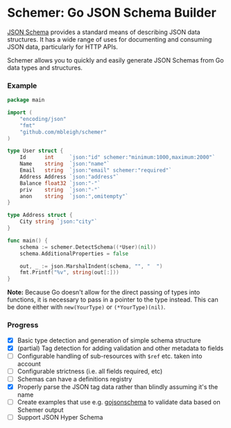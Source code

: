 # Schemer: Go JSON Schema Builder

[JSON Schema](http://json-schema.org/) provides a standard means of describing
JSON data structures. It has a wide range of uses for documenting and consuming
JSON data, particularly for HTTP APIs.

Schemer allows you to quickly and easily generate JSON Schemas from Go data types
and structures.

### Example

```go
package main

import (
	"encoding/json"
	"fmt"
	"github.com/mbleigh/schemer"
)

type User struct {
	Id      int     `json:"id" schemer:"minimum:1000,maximum:2000"`
	Name    string  `json:"name"`
	Email   string  `json:"email" schemer:"required"`
	Address Address `json:"address"`
	Balance float32 `json:"-"`
	priv    string  `json:"-"`
	anon    string  `json:",omitempty"`
}

type Address struct {
	City string `json:"city"`
}

func main() {
	schema := schemer.DetectSchema((*User)(nil))
	schema.AdditionalProperties = false

	out, _ := json.MarshalIndent(schema, "", "  ")
	fmt.Printf("%v", string(out[:]))
}
```

**Note:** Because Go doesn't allow for the direct passing of types into functions,
it is necessary to pass in a pointer to the type instead. This can be done either
with `new(YourType)` or `(*YourType)(nil)`.

### Progress

- [x] Basic type detection and generation of simple schema structure
- [x] (partial) Tag detection for adding validation and other metadata to fields
- [ ] Configurable handling of sub-resources with `$ref` etc. taken into account
- [ ] Configurable strictness (i.e. all fields required, etc)
- [ ] Schemas can have a definitions registry
- [x] Properly parse the JSON tag data rather than blindly assuming it's the name
- [ ] Create examples that use e.g. [gojsonschema](https://github.com/xeipuuv/gojsonschema) to validate data based on Schemer output
- [ ] Support JSON Hyper Schema